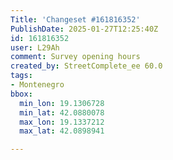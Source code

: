 ```yaml
---
Title: 'Changeset #161816352'
PublishDate: 2025-01-27T12:25:40Z
id: 161816352
user: L29Ah
comment: Survey opening hours
created_by: StreetComplete_ee 60.0
tags:
- Montenegro
bbox:
  min_lon: 19.1306728
  min_lat: 42.0880078
  max_lon: 19.1337212
  max_lat: 42.0898941

---
```

